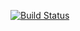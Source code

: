 [![Build Status](https://www.travis-ci.com/c0dered273/job4j_dreamjob.svg?branch=master)](https://www.travis-ci.com/c0dered273/job4j_dreamjob)

